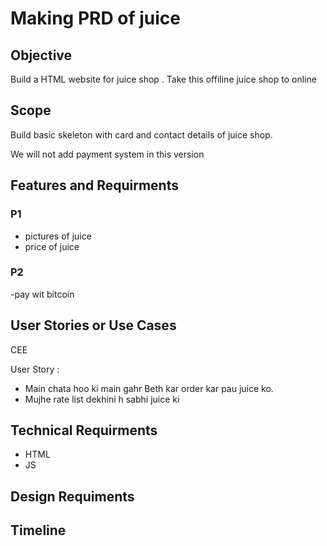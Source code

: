 # Making PRD of juice

## Objective


Build a HTML website for juice shop . Take  this offiline juice shop to online 

## Scope

Build basic skeleton with card and contact details of juice shop.
 
We will not add payment system in this version

## Features and Requirments 

### P1
- pictures of juice
- price of juice


### P2
-pay wit bitcoin

## User Stories or Use Cases

CEE

User Story :
 - Main chata hoo ki main gahr Beth kar order kar pau juice ko.
 - Mujhe rate list dekhini h sabhi juice ki

## Technical Requirments
- HTML
- JS

## Design  Requiments


## Timeline

